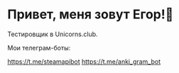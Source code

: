 # Привет, меня зовут Егор!👋

Тестировщик в Unicorns.club.

Мои телеграм-боты:

https://t.me/steamapibot
https://t.me/anki_gram_bot


